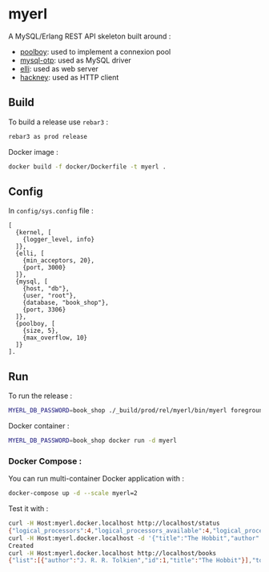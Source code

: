 myerl
=====

A MySQL/Erlang REST API skeleton built around :

* [poolboy][1]: used to implement a connexion pool
* [mysql-otp][2]: used as MySQL driver
* [elli][3]: used as web server
* [hackney][4]: used as HTTP client

Build
-----

To build a release use `rebar3` :

```sh
rebar3 as prod release
```

Docker image :

```sh
docker build -f docker/Dockerfile -t myerl .
```

Config
------

In `config/sys.config` file :

```
[
  {kernel, [
    {logger_level, info}
  ]},
  {elli, [
    {min_acceptors, 20},
    {port, 3000}
  ]},
  {mysql, [
    {host, "db"},
    {user, "root"},
    {database, "book_shop"},
    {port, 3306}
  ]},
  {poolboy, [
    {size, 5},
    {max_overflow, 10}
  ]}
].
```

Run
---

To run the release :

```sh
MYERL_DB_PASSWORD=book_shop ./_build/prod/rel/myerl/bin/myerl foreground
```

Docker container :

```sh
MYERL_DB_PASSWORD=book_shop docker run -d myerl
```

### Docker Compose :

You can run multi-container Docker application with :

```sh
docker-compose up -d --scale myerl=2
```

Test it with :

```sh
curl -H Host:myerl.docker.localhost http://localhost/status 
{"logical_processors":4,"logical_processors_available":4,"logical_processors_online":4,"memory":{"total":45672256,"processes":5735112,"processes_used":5735112,"system":39937144,"atom":671969,"atom_used":645673,"binary":863080,"code":18150646,"ets":616496},"otp_release":[50,52],"process_count":114,"run_queue":0,"schedulers":4,"system_architecture":[120,56,54,95,54,52,45,112,99,45,108,105,110,117,120,45,109,117,115,108],"thread_pool_size":1,"threads":true,"uptime":123287,"version":[49,50,46,49,46,50]}
curl -H Host:myerl.docker.localhost -d '{"title":"The Hobbit","author":"J. R. R. Tolkien"}' http://localhost/books
Created
curl -H Host:myerl.docker.localhost http://localhost/books
{"list":[{"author":"J. R. R. Tolkien","id":1,"title":"The Hobbit"}],"total":1}
```

[1]: https://github.com/devinus/poolboy
[2]: https://github.com/mysql-otp/mysql-otp
[3]: https://github.com/elli-lib/elli
[4]: https://github.com/benoitc/hackney
